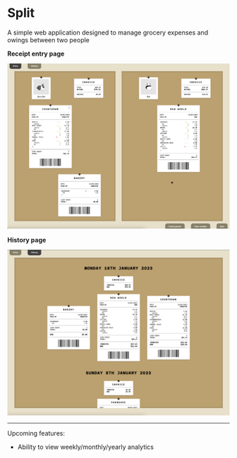 # Split
A simple web application designed to manage grocery expenses and owings between two people

**Receipt entry page**

![entry](images/entry-page.png)

**History page**

![history](images/history-page.png)

---

Upcoming features:
- Ability to view weekly/monthly/yearly analytics
